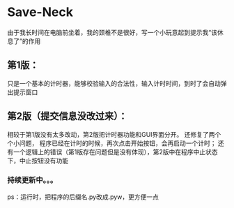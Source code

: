 # Save-Neck
由于我长时间在电脑前坐着，我的颈椎不是很好，写一个小玩意起到提示我“该休息了”的作用
## 第1版：
  只是一个基本的计时器，能够校验输入的合法性，输入计时时间，到时了会自动弹出提示窗口
## 第2版（提交信息没改过来）：
  相较于第1版没有太多改动，第2版把计时器功能和GUI界面分开。
  还修复了两个个小问题，
    程序已经在计时的时候，再次点击开始按钮，会再启动一个计时；
    还有一个逻辑上的错误（第1版存在问题但是没有体现），第2版中在程序中止状态下，中止按钮没有功能
### 持续更新中。。。
  ps：运行时，把程序的后缀名.py改成.pyw，更方便一点

